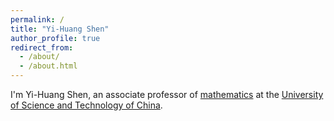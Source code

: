 ```yaml
---
permalink: /
title: "Yi-Huang Shen"
author_profile: true
redirect_from: 
  - /about/
  - /about.html
---
```


I'm Yi-Huang Shen, an associate professor of [mathematics](https://math.ustc.edu.cn/main.htm) at the [University of Science and Technology of China](https://www.ustc.edu.cn/).

